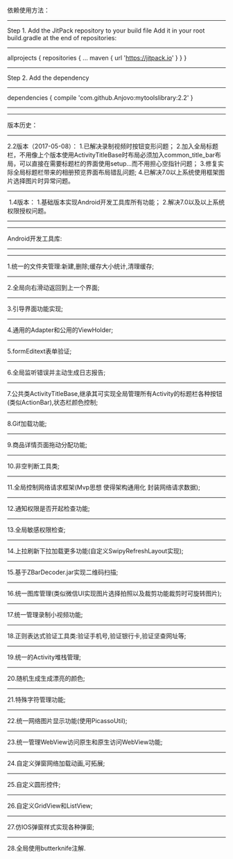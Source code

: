 
依赖使用方法：
*********************************************************************************
Step 1. Add the JitPack repository to your build file
Add it in your root build.gradle at the end of repositories:
*********************************************************************************
allprojects {
		repositories {
			...
			maven { url 'https://jitpack.io' }
		}
	}
*********************************************************************************
 Step 2. Add the dependency
 *********************************************************************************
 dependencies {
	        compile 'com.github.Anjovo:mytoolslibrary:2.2'
	}
*********************************************************************************
*********************************************************************************
版本历史：
*********************************************************************************
2.2版本（2017-05-08）：
1.已解决录制视频时按钮变形问题；
2.加入全局标题栏，不用像上个版本使用ActivityTitleBase时布局必须加入common_title_bar布局，可以直接在需要标题栏的界面使用setup...而不用担心空指针问题；
3.修复实际全局标题栏带来的相册预览界面布局错乱问题;
4.已解决7.0以上系统使用框架图片选择图片时异常问题。
*********************************************************************************
 1.4版本：
 1.基础版本实现Android开发工具库所有功能；
 2.解决7.0以及以上系统权限授权问题。
*********************************************************************************
*********************************************************************************
Android开发工具库: 
*********************************************************************************
*********************************************************************************
1.统一的文件夹管理:新建,删除;缓存大小统计,清理缓存;
*********************************************************************************
2.全局向右滑动返回到上一个界面; 
*********************************************************************************
3.引导界面功能实现; 
*********************************************************************************
4.通用的Adapter和公用的ViewHolder; 
*********************************************************************************
5.formEditext表单验证;
*********************************************************************************
6.全局监听错误并主动生成日志报告; 
*********************************************************************************
7.公共类ActivityTitleBase,继承其可实现全局管理所有Activity的标题栏各种按钮(类似ActionBar),状态栏颜色控制;
*********************************************************************************
8.Gif加载功能; 
*********************************************************************************
9.商品详情页面拖动分配功能; 
*********************************************************************************
10.非空判断工具类;
*********************************************************************************
11.全局控制网络请求框架(Mvp思想 使得架构通用化 封装网络请求数据); 
*********************************************************************************
12.通知权限是否开起检查功能; 
*********************************************************************************
13.全局敏感权限检查; 
*********************************************************************************
14.上拉刷新下拉加载更多功能(自定义SwipyRefreshLayout实现); 
*********************************************************************************
15.基于ZBarDecoder.jar实现二维码扫描; 
*********************************************************************************
16.统一图库管理(类似微信UI实现图片选择拍照以及裁剪功能裁剪时可旋转图片); 
*********************************************************************************
17.统一管理录制小视频功能; 
*********************************************************************************
18.正则表达式验证工具类:验证手机号,验证银行卡,验证坚查网址等; 
*********************************************************************************
19.统一的Activity堆栈管理; 
*********************************************************************************
20.随机生成生成漂亮的颜色; 
*********************************************************************************
21.特殊字符管理功能; 
*********************************************************************************
22.统一网络图片显示功能(使用PicassoUtil); 
*********************************************************************************
23.统一管理WebView访问原生和原生访问WebView功能; 
*********************************************************************************
24.自定义弹窗网络加载动画,可拓展; 
*********************************************************************************
25.自定义圆形控件; 
*********************************************************************************
26.自定义GridView和ListView; 
*********************************************************************************
27.仿IOS弹窗样式实现各种弹窗; 
*********************************************************************************
28.全局使用butterknife注解.
